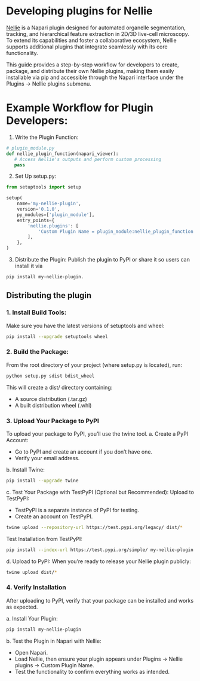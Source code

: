 # Developing plugins for Nellie
[Nellie]([url](https://github.com/aelefebv/nellie)) is a Napari plugin designed for automated organelle segmentation, tracking, and hierarchical feature extraction in 2D/3D live-cell microscopy. To extend its capabilities and foster a collaborative ecosystem, Nellie supports additional plugins that integrate seamlessly with its core functionality. 

This guide provides a step-by-step workflow for developers to create, package, and distribute their own Nellie plugins, making them easily installable via pip and accessible through the Napari interface under the Plugins -> Nellie plugins submenu.

# Example Workflow for Plugin Developers:

1.	Write the Plugin Function:
 ```python
# plugin_module.py
def nellie_plugin_function(napari_viewer):
    # Access Nellie's outputs and perform custom processing
    pass
```
2.	Set Up setup.py:
```python
from setuptools import setup

setup(
    name='my-nellie-plugin',
    version='0.1.0',
    py_modules=['plugin_module'],
    entry_points={
        'nellie.plugins': [
            'Custom Plugin Name = plugin_module:nellie_plugin_function',
        ],
    },
)
```
3.	Distribute the Plugin:
Publish the plugin to PyPI or share it so users can install it via
```bash
pip install my-nellie-plugin.
```

## Distributing the plugin

### 1.	Install Build Tools:
Make sure you have the latest versions of setuptools and wheel:
```bash
pip install --upgrade setuptools wheel
```

### 2.	Build the Package:
From the root directory of your project (where setup.py is located), run:
```bash
python setup.py sdist bdist_wheel
```
This will create a dist/ directory containing:
- A source distribution (.tar.gz)
- A built distribution wheel (.whl)

### 3. Upload Your Package to PyPI
To upload your package to PyPI, you’ll use the twine tool.
a.	Create a PyPI Account:
- Go to PyPI and create an account if you don’t have one.
- Verify your email address.

b.	Install Twine:
```bash
pip install --upgrade twine
```

c.	Test Your Package with TestPyPI (Optional but Recommended):
Upload to TestPyPI:
- TestPyPI is a separate instance of PyPI for testing.
- Create an account on TestPyPI.
```bash
twine upload --repository-url https://test.pypi.org/legacy/ dist/*
```
Test Installation from TestPyPI:
```bash
pip install --index-url https://test.pypi.org/simple/ my-nellie-plugin
```

d.	Upload to PyPI:
When you’re ready to release your Nellie plugin publicly:
```bash
twine upload dist/*
```

### 4. Verify Installation
After uploading to PyPI, verify that your package can be installed and works as expected.

a.	Install Your Plugin:
```bash
pip install my-nellie-plugin
```

b.	Test the Plugin in Napari with Nellie:
- Open Napari.
- Load Nellie, then ensure your plugin appears under Plugins -> Nellie plugins -> Custom Plugin Name.
- Test the functionality to confirm everything works as intended.
